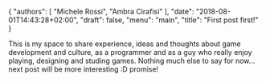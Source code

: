 {
    "authors": [
        "Michele Rossi",
        "Ambra Cirafisi"
    ],
    "date": "2018-08-01T14:43:28+02:00",
    "draft": false,
    "menu": "main",
    "title": "First post first!"
}

This is my space to share experience, ideas and thoughts about game development and culture, as a programmer and as a guy who really enjoy playing, designing and studing games.
Nothing much else to say for now... next post will be more interesting :D promise!
